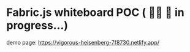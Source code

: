 # Fabric.js whiteboard POC ( 👷‍♀️ 🔨 in progress...)
demo page: https://vigorous-heisenberg-7f8730.netlify.app/